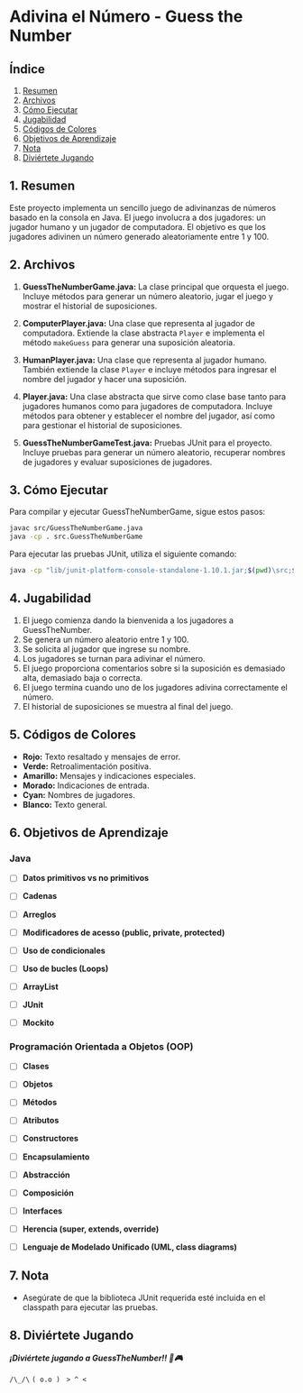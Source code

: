 # Adivina el Número - Guess the Number

## Índice
1. [Resumen](#1-resumen)
2. [Archivos](#2-archivos)
3. [Cómo Ejecutar](#3-cómo-ejecutar)
4. [Jugabilidad](#4-jugabilidad)
5. [Códigos de Colores](#5-códigos-de-colores)
6. [Objetivos de Aprendizaje](#6-objetivos-de-aprendizaje)
7. [Nota](#7-nota)
8. [Diviértete Jugando](#8-diviértete-jugando)


## 1. Resumen

Este proyecto implementa un sencillo juego de adivinanzas de números basado en la consola en Java. El juego involucra a dos jugadores: un jugador humano y un jugador de computadora. El objetivo es que los jugadores adivinen un número generado aleatoriamente entre 1 y 100.


## 2. Archivos

1. **GuessTheNumberGame.java:** La clase principal que orquesta el juego. Incluye métodos para generar un número aleatorio, jugar el juego y mostrar el historial de suposiciones.

2. **ComputerPlayer.java:** Una clase que representa al jugador de computadora. Extiende la clase abstracta `Player` e implementa el método `makeGuess` para generar una suposición aleatoria.

3. **HumanPlayer.java:** Una clase que representa al jugador humano. También extiende la clase `Player` e incluye métodos para ingresar el nombre del jugador y hacer una suposición.

4. **Player.java:** Una clase abstracta que sirve como clase base tanto para jugadores humanos como para jugadores de computadora. Incluye métodos para obtener y establecer el nombre del jugador, así como para gestionar el historial de suposiciones.

5. **GuessTheNumberGameTest.java:** Pruebas JUnit para el proyecto. Incluye pruebas para generar un número aleatorio, recuperar nombres de jugadores y evaluar suposiciones de jugadores.


## 3. Cómo Ejecutar
Para compilar y ejecutar GuessTheNumberGame, sigue estos pasos:

```bash
javac src/GuessTheNumberGame.java
java -cp . src.GuessTheNumberGame
```

Para ejecutar las pruebas JUnit, utiliza el siguiente comando:

```bash
java -cp "lib/junit-platform-console-standalone-1.10.1.jar;$(pwd)\src;$(pwd)\test" org.junit.platform.console.ConsoleLauncher --scan-classpath
```


## 4. Jugabilidad

1. El juego comienza dando la bienvenida a los jugadores a GuessTheNumber.
2. Se genera un número aleatorio entre 1 y 100.
3. Se solicita al jugador que ingrese su nombre.
4. Los jugadores se turnan para adivinar el número.
5. El juego proporciona comentarios sobre si la suposición es demasiado alta, demasiado baja o correcta.
6. El juego termina cuando uno de los jugadores adivina correctamente el número.
7. El historial de suposiciones se muestra al final del juego.


## 5. Códigos de Colores

- **Rojo:** Texto resaltado y mensajes de error.
- **Verde:** Retroalimentación positiva.
- **Amarillo:** Mensajes y indicaciones especiales.
- **Morado:** Indicaciones de entrada.
- **Cyan:** Nombres de jugadores.
- **Blanco:** Texto general.


## 6. Objetivos de Aprendizaje

### Java

- [ ] **Datos primitivos vs no primitivos**

- [ ] **Cadenas**

- [ ] **Arreglos**

- [ ] **Modificadores de acesso (public, private, protected)**

- [ ] **Uso de condicionales**

- [ ] **Uso de bucles (Loops)**

- [ ] **ArrayList**

- [ ] **JUnit**

- [ ] **Mockito**

### Programación Orientada a Objetos (OOP)

- [ ] **Clases**

- [ ] **Objetos**

- [ ] **Métodos**

- [ ] **Atributos**

- [ ] **Constructores**

- [ ] **Encapsulamiento**

- [ ] **Abstracción**

- [ ] **Composición**

- [ ] **Interfaces**

- [ ] **Herencia (super, extends, override)**

- [ ] **Lenguaje de Modelado Unificado (UML, class diagrams)**


## 7. Nota
- Asegúrate de que la biblioteca JUnit requerida esté incluida en el classpath para ejecutar las pruebas.


## 8. Diviértete Jugando

**_¡Diviértete jugando a GuessTheNumber!! 🎲🎮_**


` /\_/\ `
`( o.o ) `
` > ^ <  `
